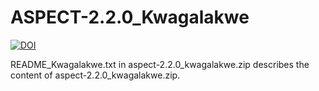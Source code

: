 # ASPECT-2.2.0_Kwagalakwe
[![DOI](https://zenodo.org/badge/649745574.svg)](https://zenodo.org/badge/latestdoi/649745574)


README_Kwagalakwe.txt in aspect-2.2.0_kwagalakwe.zip describes the content of aspect-2.2.0_kwagalakwe.zip.
